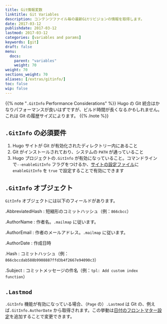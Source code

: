 ```yaml
---
title: Git情報変数
linktitle: Git Variables
description: コンテンツファイル毎の最新Gitリビジョンの情報を取得します。
date: 2017-03-12
publishdate: 2017-03-12
lastmod: 2017-03-12
categories: [variables and params]
keywords: [git]
draft: false
menu:
  docs:
    parent: "variables"
    weight: 70
weight: 70
sections_weight: 70
aliases: [/extras/gitinfo/]
toc: false
wip: false
---
```


{{% note "`.GitInfo` Performance Considerations"  %}}
Hugo の Git 統合はかなりパフォーマンスが良いはずですが、ビルド時間が長くなる*かも*しれません。これは Git の履歴サイズによります。
{{% /note %}}

## `.GitInfo` の必須要件

1. Hugo サイトが Git が有効化されたディレクトリー内にあること
2. Git がインストールされており、システムの `PATH` が通っていること
3. Hugo プロジェクトの`.GitInfo` が有効になっていること。コマンドラインで`--enableGitInfo` フラグをつけるか、[サイトの設定ファイル][configuration]に `enableGitInfo` を `true` で設定することで有効にできます

## `.GitInfo` オブジェクト

`GitInfo` オブジェクトには以下のフィールドがあります。

.AbbreviatedHash
: 短縮形のコミットハッシュ（例：`866cbcc`）

.AuthorName
: 作者名。`.mailmap` に従います。

.AuthorEmail
: 作者のメールアドレス。`.mailmap` に従います。

.AuthorDate
: 作成日時

.Hash
: コミットハッシュ（例：`866cbccdab588b9908887ffd3b4f2667e94090c3`）

.Subject
: コミットメッセージの件名（例：`tpl: Add custom index function`）

## `.Lastmod`

`.GitInfo` 機能が有効になっている場合、（`Page` の）`.Lastmod` は Git の、例えば`.GitInfo.AuthorDate` から取得されます。この挙動は[日付のフロントマター設定](/getting-started/configuration/#configure-front-matter)を追加することで変更できます。

[configuration]: /getting-started/configuration/
